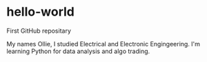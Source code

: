 # hello-world
First GitHub repositary

My names Ollie, I studied Electrical and Electronic Engingeering. I'm learning Python for data analysis and algo trading. 
